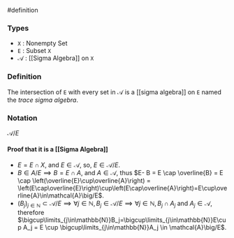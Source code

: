 #definition
### Types
- `X` : Nonempty Set
- `E` : Subset `X`
- $\mathcal{A}$ : [[Sigma Algebra]] on `X`
### Definition
The intersection of `E` with every set in $\mathcal{A}$ is a [[sigma algebra]] on `E` named the *trace sigma algebra*.

### Notation
$\mathcal{A}\Big/E$
#### Proof that it is a [[Sigma Algebra]]
- $E = E \cap X$, and $E \in \mathcal{A}$, so, $E \in \mathcal{A}\big/E$.
- $B\in A\big/E \implies B = E \cap A$, and $A \in \mathcal{A}$, thus $E- B = E \cap \overline{B} = E \cap \left(\overline{E}\cup\overline{A}\right) = \left(E\cap\overline{E}\right)\cup\left(E\cap\overline{A}\right)=E\cup\overline{A}\in\mathcal{A}\big/E$.
- $(B_j)_{j\in\mathbb{N}}\subset\mathcal{A}\big/E \implies \forall j\in\mathbb{N},B_j\in\mathcal{A}\big/E\implies \forall j\in\mathbb{N},B_j\cap A_j$ and $A_j \in \mathcal{A}$, therefore $\bigcup\limits_{j\in\mathbb{N}}B_j=\bigcup\limits_{j\in\mathbb{N}}E\cup A_j = E \cup \bigcup\limits_{j\in\mathbb{N}}A_j \in \mathcal{A}\big/E$.
